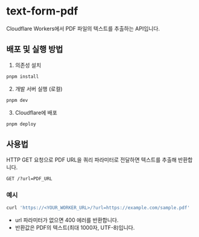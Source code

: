 # text-form-pdf

Cloudflare Workers에서 PDF 파일의 텍스트를 추출하는 API입니다.

## 배포 및 실행 방법

1. 의존성 설치

```sh
pnpm install
```

2. 개발 서버 실행 (로컬)

```sh
pnpm dev
```

3. Cloudflare에 배포

```sh
pnpm deploy
```

## 사용법

HTTP GET 요청으로 PDF URL을 쿼리 파라미터로 전달하면 텍스트를 추출해 반환합니다.

```
GET /?url=PDF_URL
```

### 예시

```sh
curl 'https://<YOUR_WORKER_URL>/?url=https://example.com/sample.pdf'
```

- url 파라미터가 없으면 400 에러를 반환합니다.
- 반환값은 PDF의 텍스트(최대 1000자, UTF-8)입니다.
